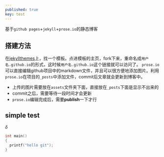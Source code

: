 ```yaml
---
published: true
key: test
---
```

基于`github pages`+`jekyll`+`prose.io`的静态博客

## 搭建方法
在[jekyllthemes](http://jekyllthemes.org/)上，找一个模板。点进模板的主页，fork下来，重命名成`用户名.github.io`的形式，这时候`用户名.github.io`这个链接就可以访问了。
`prose.io`可以直接编辑github项目中的markdown文件，并且可以很方便地添加图片。利用`prose.io`在项目的`_posts`中添加文件，commit后文章就会更新到博客中。

- 上传的图片需要放在`assets`文件夹下面，直接放在`_posts`下面是显示不出来的
- commit之后，需要等待一段时间才会更新
- `prose.io`编辑完成后，需要**publish**一下才行

## simple test
$\delta$

```c++
int main()
{
  printf("hello git");
}
```
